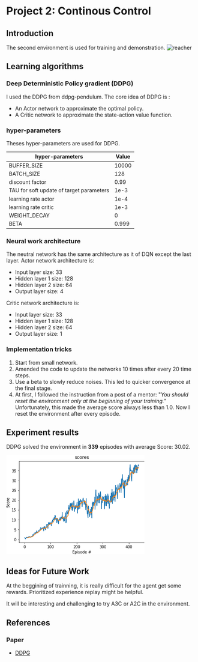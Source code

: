 # Project 2: Continous Control

## Introduction
The second environment is used for training and demonstration.
![reacher](images/reacher.gif)

## Learning algorithms
### Deep Deterministic Policy gradient (DDPG)
I used the DDPG from ddpg-pendulum.
The core idea of DDPG is : 
- An Actor network to approximate the optimal policy.
- A Critic network to approximate the state-action value function.


### hyper-parameters
Theses hyper-parameters are used for DDPG.

| hyper-parameters        | Value           | 
| ------------- | -------------| 
| BUFFER_SIZE      | 10000 | 
| BATCH_SIZE      | 128 | 
| discount factor      | 0.99      |   
| TAU for soft update of target parameters| 1e-3    |   
| learning rate actor | 1e-4    |   
| learning rate critic | 1e-3    |   
| WEIGHT_DECAY | 0    |  
| BETA | 0.999    |  


### Neural work architecture
The neutral network has the same architecture as it of DQN except the last layer. 
Actor network architecture is:
- Input layer size: 33
- Hidden layer 1 size: 128
- Hidden layer 2 size: 64
- Output layer size: 4

Critic network architecture is:
- Input layer size: 33
- Hidden layer 1 size: 128
- Hidden layer 2 size: 64
- Output layer size: 1


### Implementation tricks
1. Start from small network.
2. Amended the code to update the networks 10 times after every 20 time steps. 
3. Use a beta to slowly reduce noises. This led to quicker convergence at the final stage.
4. At first, I followed the instruction from a post of a mentor: "_You should reset the environment only at the beginning of your training._" 
Unfortunately, this made the average score always less than 1.0. Now I reset the environment after every episode.

## Experiment results
DDPG solved the environment in **339** episodes with average Score: 30.02.

![average_score_dqn](images/figures_scores.png)


## Ideas for Future Work
At the beggining of trainning, it is really difficult for the agent get some rewards. Prioritized experience replay might be helpful.

It will be interesting and challenging to try A3C or A2C in the environment.



## References
### Paper
- [DDPG](https://arxiv.org/abs/1509.02971)










